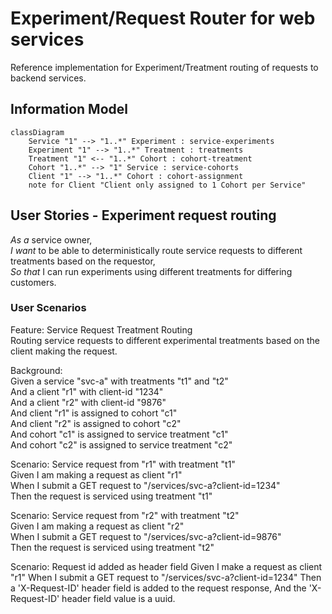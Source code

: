 # Experiment/Request Router for web services
Reference implementation for Experiment/Treatment routing of requests to backend services.

## Information Model

```mermaid
classDiagram
    Service "1" --> "1..*" Experiment : service-experiments
    Experiment "1" --> "1..*" Treatment : treatments
    Treatment "1" <-- "1..*" Cohort : cohort-treatment
    Cohort "1..*" --> "1" Service : service-cohorts
    Client "1" --> "1..*" Cohort : cohort-assignment
    note for Client "Client only assigned to 1 Cohort per Service"
```

## User Stories - Experiment request routing
*As a* service owner,  
*I want* to be able to deterministically route service requests to different treatments based on the requestor,  
*So that* I can run experiments using different treatments for differing customers.

### User Scenarios
Feature: Service Request Treatment Routing  
Routing service requests to different experimental treatments based on the client making the request.

Background:  
    Given a service "svc-a" with treatments "t1" and "t2"  
        And a client "r1" with client-id "1234"  
        And a client "r2" with client-id "9876"  
        And client "r1" is assigned to cohort "c1"  
        And client "r2" is assigned to cohort "c2"  
        And cohort "c1" is assigned to service treatment "c1"  
        And cohort "c2" is assigned to service treatment "c2"

Scenario: Service request from "r1" with treatment "t1"  
    Given I am making a request as client "r1"  
    When I submit a GET request to "/services/svc-a?client-id=1234"  
    Then the request is serviced using treatment "t1"

Scenario: Service request from "r2" with treatment "t2"  
    Given I am making a request as client "r2"  
    When I submit a GET request to "/services/svc-a?client-id=9876"  
    Then the request is serviced using treatment "t2"

Scenario: Request id added as header field
  Given I make a request as client "r1"
  When I submit a GET request to "/services/svc-a?client-id=1234"
  Then a 'X-Request-ID' header field is added to the request response,
    And the 'X-Request-ID' header field value is a uuid.